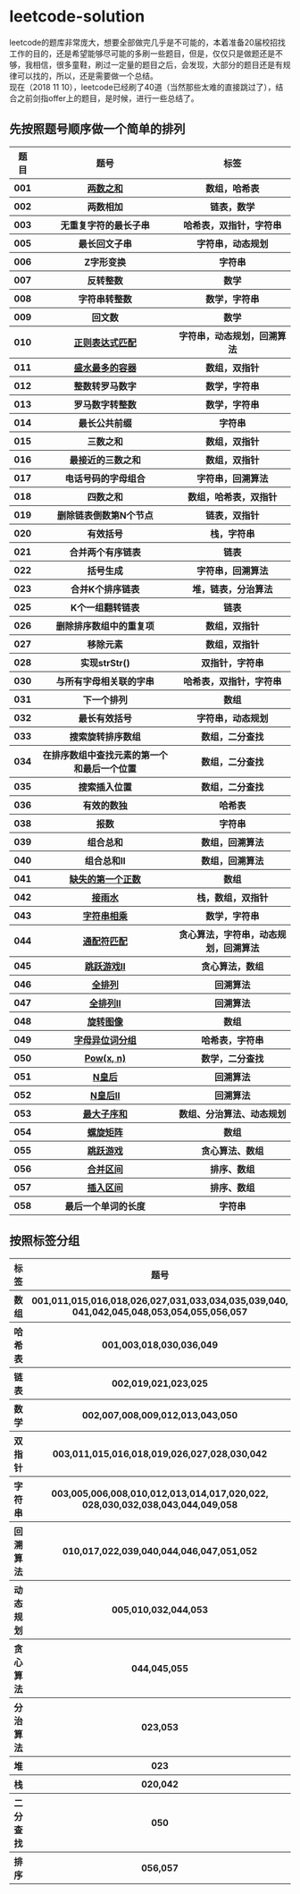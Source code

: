 # leetcode-solution

leetcode的题库非常庞大，想要全部做完几乎是不可能的，本着准备20届校招找工作的目的，还是希望能够尽可能的多刷一些题目，但是，仅仅只是做题还是不够，我相信，很多童鞋，刷过一定量的题目之后，会发现，大部分的题目还是有规律可以找的，所以，还是需要做一个总结。
​	
现在（2018 11 10），leetcode已经刷了40道（当然那些太难的直接跳过了），结合之前剑指offer上的题目，是时候，进行一些总结了。

## 先按照题号顺序做一个简单的排列

<table>
    <tr>
        <th>题目</th>
        <th> 题号</th>
        <th>标签</th>
    </tr>
    <tr>
        <th>001</th>
		<th><a href="note\_001\001.md">两数之和</a></th>
        <th>数组，哈希表</th>
    </tr>
    <tr>
        <th>002</th>
        <th>两数相加</th>
        <th>链表，数学</th>
    </tr>
    <tr>
        <th>003</th>
        <th>无重复字符的最长子串</th>
        <th>哈希表，双指针，字符串</th>
    </tr>
    <tr>
        <th>005</th>
        <th>最长回文子串</th>
        <th>字符串，动态规划</th>
    </tr>
    <tr>
        <th>006</th>
        <th>Z字形变换</th>
        <th>字符串</th>
    </tr>
    <tr>
        <th>007</th>
        <th>反转整数</th>
        <th>数学</th>
    </tr>
    <tr>
        <th>008</th>
        <th>字符串转整数</th>
        <th>数学，字符串</th>
    </tr>
    <tr>
        <th>009</th>
        <th>回文数</th>
        <th>数学</th>
    </tr>
    <tr>
        <th>010</th>
        <th><a href="note\_010\010.md">正则表达式匹配</a></th>
        <th>字符串，动态规划，回溯算法</th>
    </tr>
    <tr>
        <th>011</th>
        <th><a href="note\_011\011.md">盛水最多的容器</a></th>
        <th>数组，双指针</th>
    </tr>
    <tr>
        <th>012</th>
        <th>整数转罗马数字</th>
        <th>数学，字符串</th>
    </tr>
    <tr>
        <th>013</th>
        <th>罗马数字转整数</th>
        <th>数学，字符串</th>
    </tr>
    <tr>
        <th>014</th>
        <th>最长公共前缀</th>
        <th>字符串</th>
    </tr>
    <tr>
        <th>015</th>
        <th>三数之和</th>
        <th>数组，双指针</th>
    </tr>
    <tr>
        <th>016</th>
        <th>最接近的三数之和</th>
        <th>数组，双指针</th>
    </tr>
    <tr>
        <th>017</th>
        <th>电话号码的字母组合</th>
        <th>字符串，回溯算法</th>
    </tr>
    <tr>
        <th>018</th>
        <th>四数之和</th>
        <th>数组，哈希表，双指针</th>
    </tr>
    <tr>
        <th>019</th>
        <th>删除链表倒数第N个节点</th>
        <th>链表，双指针</th>
    </tr>
    <tr>
        <th>020</th>
        <th>有效括号</th>
        <th>栈，字符串</th>
    </tr>
    <tr>
        <th>021</th>
        <th>合并两个有序链表</th>
        <th>链表</th>
    </tr>
    <tr>
        <th>022</th>
        <th>括号生成</th>
        <th>字符串，回溯算法</th>
    </tr>
    <tr>
        <th>023</th>
        <th>合并K个排序链表</th>
        <th>堆，链表，分治算法</th>
    </tr>
    <tr>
        <th>025</th>
        <th>K个一组翻转链表</th>
        <th>链表</th>
    </tr>    
    <tr>
        <th>026</th>
        <th>删除排序数组中的重复项</th>
        <th>数组，双指针</th>
    </tr>    
    <tr>
        <th>027</th>
        <th>移除元素</th>
        <th>数组，双指针</th>
    </tr>    
    <tr>
        <th>028</th>
        <th>实现strStr()</th>
        <th>双指针，字符串</th>
    </tr>    
    <tr>
        <th>030</th>
        <th>与所有字母相关联的字串</th>
        <th>哈希表，双指针，字符串</th>
    </tr>    
    <tr>
        <th>031</th>
        <th>下一个排列</th>
        <th>数组</th>
    </tr>   
    <tr>
        <th>032</th>
        <th>最长有效括号</th>
        <th>字符串，动态规划</th>
    </tr>    
    <tr>
        <th>033</th>
        <th>搜索旋转排序数组</th>
        <th>数组，二分查找</th>
    </tr>    
    <tr>
        <th>034</th>
        <th>在排序数组中查找元素的第一个和最后一个位置</th>
        <th>数组，二分查找</th>
    </tr>    
    <tr>
        <th>035</th>
        <th>搜索插入位置</th>
        <th>数组，二分查找</th>
    </tr>    
    <tr>
        <th>036</th>
        <th>有效的数独</th>
        <th>哈希表</th>
    </tr>    
    <tr>
        <th>038</th>
        <th>报数</th>
        <th>字符串</th>
    </tr>    
    <tr>
        <th>039</th>
        <th>组合总和</th>
        <th>数组，回溯算法</th>
    </tr>    
    <tr>
        <th>040</th>
        <th>组合总和II</th>
        <th>数组，回溯算法</th>
    </tr>    
    <tr>
        <th>041</th>
        <th><a href="note\_041\041.md">缺失的第一个正数</a></th>
        <th>数组</th>
    </tr>
    <tr>
        <th>042</th>
        <th><a href="note\_042\042.md">接雨水</th>
        <th>栈，数组，双指针</th>
    </tr>
    <tr>
        <th>043</th>
        <th><a href="note\_043\043.md">字符串相乘</a></th>
        <th>数学，字符串</th>
    </tr>
    <tr>
        <th>044</th>
        <th><a href="note\_044\044.md">通配符匹配</a></th>
        <th>贪心算法，字符串，动态规划，回溯算法</th>
    </tr>
    <tr>
    	<th>045</th>
        <th><a href="note\_045\045.md">跳跃游戏II</a></th>
        <th>贪心算法，数组</th>
    </tr>
    <tr>
    	<th>046</th>
        <th><a href="note\_046\046.md">全排列</a></th>
        <th>回溯算法</th>
    </tr>
    <tr>
    	<th>047</th>
        <th><a href="note\_047\047.md">全排列II</a></th>
        <th>回溯算法</th>
    </tr>
    <tr>
    	<th>048</th>
        <th><a href="note\_048\048.md">旋转图像</a></th>
        <th>数组</th>
    </tr>
    <tr>
    	<th>049</th>
        <th><a href="note\_049\049.md">字母异位词分组</a></th>
        <th>哈希表，字符串</th>
    </tr>
    <tr>
       	<th>050</th>
        <th><a href="note\_050\050.md">Pow(x, n)</a></th>
        <th>数学，二分查找</th>
    </tr>
    <tr>
       	<th>051</th>
        <th><a href="note\_051\051.md">N皇后</a></th>
        <th>回溯算法</th>
    </tr>
    <tr>
       	<th>052</th>
        <th><a href="note\_052\052.md">N皇后II</a></th>
        <th>回溯算法</th>
    </tr>
     <tr>
       	<th>053</th>
        <th><a href="note\_053\053.md">最大子序和</a></th>
        <th>数组、分治算法、动态规划</th>
    </tr>
     <tr>
       	<th>054</th>
        <th><a href="note\_054\054.md">螺旋矩阵</a></th>
        <th>数组</th>
    </tr>
    <tr>
        <th>055</th>
        <th><a href="note\_055\055.md">跳跃游戏</a></th>
        <th>贪心算法、数组</th>
    </tr>
    <tr>
        <th>056</th>
        <th><a href="note\_056\056.md">合并区间</a></th>
        <th>排序、数组</th>
    </tr>
    <tr>
        <th>057</th>
        <th><a href="note\_057\057.md">插入区间</a></th>
        <th>排序、数组</th>
    </tr>
    <tr>
        <th>058</th>
        <th>最后一个单词的长度</th>
        <th>字符串</th>
    </tr>
</table>




## 按照标签分组

<table>
    <tr>
        <th>标签</th>
        <th>题号</th>
        <th>总结</th>
    </tr>    
    <tr>
        <th>数组</th>
        <th>001,011,015,016,018,026,027,031,033,034,035,039,040,
            041,042,045,048,053,054,055,056,057</th>
        <th></th>
    </tr>
    <tr>
        <th>哈希表</th>
        <th>001,003,018,030,036,049</th>
        <th></th>
    </tr>
    <tr>
        <th>链表</th>
        <th>002,019,021,023,025</th>
        <th></th>
    </tr>
    <tr>
        <th>数学</th>
        <th>002,007,008,009,012,013,043,050</th>
        <th></th>
    </tr>
    <tr>
        <th>双指针</th>
        <th>003,011,015,016,018,019,026,027,028,030,042</th>
        <th></th>
    </tr>
    <tr>
        <th>字符串</th>
        <th>003,005,006,008,010,012,013,014,017,020,022,
            028,030,032,038,043,044,049,058</th>
        <th></th>
    </tr>
    <tr>
        <th>回溯算法</th>
        <th>010,017,022,039,040,044,046,047,051,052</th>
        <th></th>
    </tr>
    <tr>
        <th>动态规划</th>
        <th>005,010,032,044,053</th>
        <th></th>
    </tr>
	<tr>
        <th>贪心算法</th>
        <th>044,045,055</th>
        <th></th>
    </tr>
    <tr>
        <th>分治算法</th>
        <th>023,053</th>
        <th></th>
    </tr>
    <tr>
        <th>堆</th>
        <th>023</th>
        <th></th>
    </tr>
    <tr>
        <th>栈</th>
        <th>020,042</th>
        <th></th>
    </tr>
    <tr>
        <th>二分查找</th>
        <th>050</th>
        <th></th>
    </tr>
    <tr>
        <th>排序</th>
        <th>056,057</th>
        <th></th>
    </tr>
</table>




